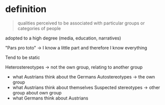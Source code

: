 # definition
> qualities perceived to be associated with particular groups or categories of people

adopted to a high degree (media, education, narratives)

"Pars pro toto" -> I know a little part and therefore I know everything

Tend to be static

Heterostereotypes -> not the own group, relating to another group
- what Austrians think about the Germans
Autostereotypes -> the own group
- what Austrians think about themselves
Suspected stereotypes -> other group about own group
- what Germans think about Austrians
